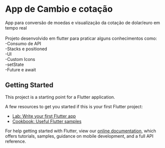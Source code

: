 # App de Cambio e cotação

App para conversão de moedas e visualização da cotação de dolar/euro em tempo real<br/>
<br/>
Projeto desenvolvido em flutter para praticar alguns conhecimentos como:<br/>
-Consumo de API<br/>
-Stacks e positioned<br/>
-UI<br/>
-Custom Icons<br/>
-setState<br/>
-Future e await<br/>

## Getting Started

This project is a starting point for a Flutter application.

A few resources to get you started if this is your first Flutter project:

- [Lab: Write your first Flutter app](https://flutter.dev/docs/get-started/codelab)
- [Cookbook: Useful Flutter samples](https://flutter.dev/docs/cookbook)

For help getting started with Flutter, view our
[online documentation](https://flutter.dev/docs), which offers tutorials,
samples, guidance on mobile development, and a full API reference.
